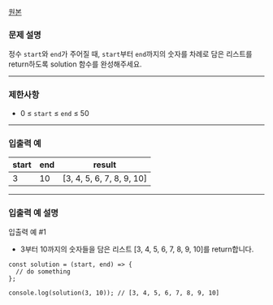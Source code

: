 [원본](https://school.programmers.co.kr/learn/courses/30/lessons/181920)

### **문제 설명**

정수 `start`와 `end`가 주어질 때, `start`부터 `end`까지의 숫자를 차례로 담은 리스트를 return하도록 solution 함수를 완성해주세요.

---

### 제한사항

- 0 ≤ `start` ≤ `end` ≤ 50

---

### 입출력 예

| start | end | result                    |
| ----- | --- | ------------------------- |
| 3     | 10  | [3, 4, 5, 6, 7, 8, 9, 10] |

---

### 입출력 예 설명

입출력 예 #1

- 3부터 10까지의 숫자들을 담은 리스트 [3, 4, 5, 6, 7, 8, 9, 10]를 return합니다.

```tsx
const solution = (start, end) => {
  // do something
};

console.log(solution(3, 10)); // [3, 4, 5, 6, 7, 8, 9, 10]
```
